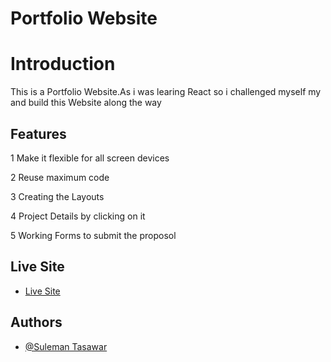 # Portfolio Website
# Introduction

This is a Portfolio Website.As i was learing React so i challenged myself my and build this Website along the way

## Features
1 Make it flexible for all screen devices

2 Reuse maximum code

3 Creating the Layouts

4 Project Details by clicking on it

5 Working Forms to submit the proposol

## Live Site
- [Live Site](https://suleman-tasawar.github.io/dist/)

## Authors

- [@Suleman Tasawar](https://www.github.com/suleman-tasawar)
